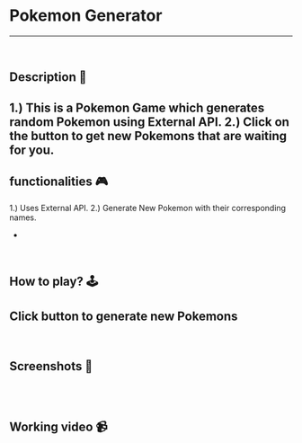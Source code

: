 # **Pokemon Generator** 

---

<br>

## **Description 📃**
1.) This is a Pokemon Game which generates random Pokemon using External API.
2.) Click on the button to get new Pokemons that are waiting for you.
- 

## **functionalities 🎮**
1.) Uses External API.
2.) Generate New Pokemon with their corresponding names.

- 
<br>

## **How to play? 🕹️**
Click button to generate new Pokemons
- 

<br>

## **Screenshots 📸**

<br>

<br>

## **Working video 📹**

